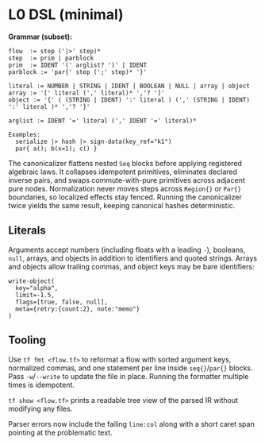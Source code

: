 # L0 DSL (minimal)

**Grammar (subset):**
```
flow  := step ('|>' step)*
step  := prim | parblock
prim  := IDENT '(' arglist? ')' | IDENT
parblock := 'par{' step (';' step)* '}'

literal := NUMBER | STRING | IDENT | BOOLEAN | NULL | array | object
array := '[' literal (',' literal)* ','? ']'
object := '{' ( (STRING | IDENT) ':' literal ) (',' (STRING | IDENT) ':' literal )* ','? '}'

arglist := IDENT '=' literal (',' IDENT '=' literal)*

Examples:
  serialize |> hash |> sign-data(key_ref="k1")
  par{ a(); b(x=1); c() }
```

The canonicalizer flattens nested `Seq` blocks before applying registered algebraic laws.
It collapses idempotent primitives, eliminates declared inverse pairs, and swaps commute-with-pure primitives across adjacent pure nodes.
Normalization never moves steps across `Region{}` or `Par{}` boundaries, so localized effects stay fenced.
Running the canonicalizer twice yields the same result, keeping canonical hashes deterministic.

## Literals

Arguments accept numbers (including floats with a leading `-`), booleans, `null`, arrays, and objects in addition to identifiers and quoted strings. Arrays and objects allow trailing commas, and object keys may be bare identifiers:

```
write-object(
  key="alpha",
  limit=-1.5,
  flags=[true, false, null],
  meta={retry:{count:2}, note:"memo"}
)
```

## Tooling

Use `tf fmt <flow.tf>` to reformat a flow with sorted argument keys, normalized commas, and one statement per line inside `seq{}`/`par{}` blocks. Pass `-w`/`--write` to update the file in place. Running the formatter multiple times is idempotent.

`tf show <flow.tf>` prints a readable tree view of the parsed IR without modifying any files.

Parser errors now include the failing `line:col` along with a short caret span pointing at the problematic text.
